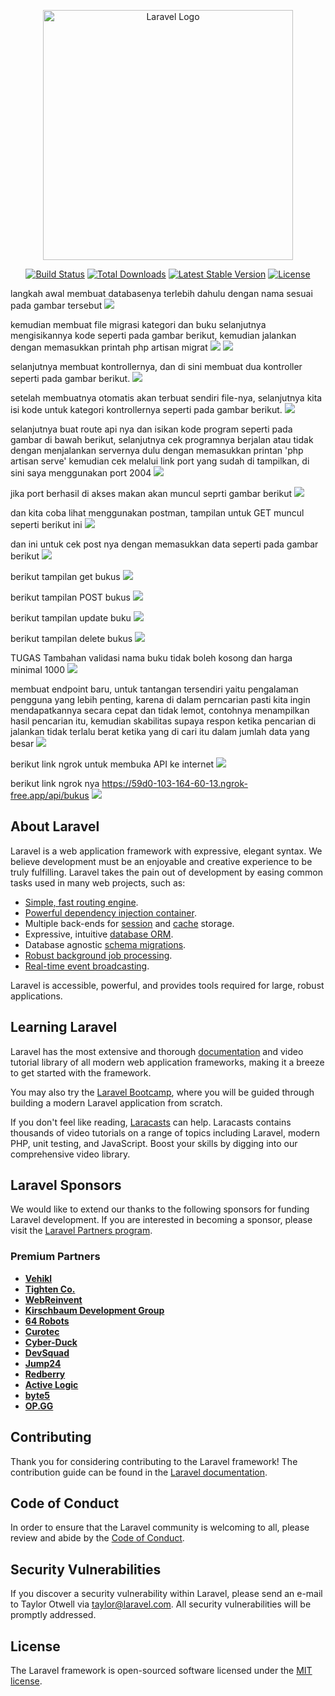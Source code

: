 <p align="center"><a href="https://laravel.com" target="_blank"><img src="https://raw.githubusercontent.com/laravel/art/master/logo-lockup/5%20SVG/2%20CMYK/1%20Full%20Color/laravel-logolockup-cmyk-red.svg" width="400" alt="Laravel Logo"></a></p>

<p align="center">
<a href="https://github.com/laravel/framework/actions"><img src="https://github.com/laravel/framework/workflows/tests/badge.svg" alt="Build Status"></a>
<a href="https://packagist.org/packages/laravel/framework"><img src="https://img.shields.io/packagist/dt/laravel/framework" alt="Total Downloads"></a>
<a href="https://packagist.org/packages/laravel/framework"><img src="https://img.shields.io/packagist/v/laravel/framework" alt="Latest Stable Version"></a>
<a href="https://packagist.org/packages/laravel/framework"><img src="https://img.shields.io/packagist/l/laravel/framework" alt="License"></a>
</p>

langkah awal membuat databasenya terlebih dahulu dengan nama sesuai pada gambar tersebut
![](public/image/myadmin.jpg)

kemudian membuat file migrasi kategori dan buku selanjutnya mengisikannya kode seperti pada gambar berikut, kemudian jalankan dengan memasukkan printah php artisan migrat
![](public/image/kategoris%20tabel.jpg)
![](public/image/bukus%20tabel.jpg)

selanjutnya membuat kontrollernya, dan di sini membuat dua kontroller seperti pada gambar berikut.
![](public/image/kontroller.jpg)

setelah membuatnya otomatis akan terbuat sendiri file-nya, selanjutnya kita isi kode untuk kategori kontrollernya seperti pada gambar berikut.
![](public/image/kategori%20kontroler.jpg)

selanjutnya buat route api nya dan isikan kode program seperti pada gambar di bawah berikut, selanjutnya cek programnya berjalan atau tidak dengan menjalankan servernya dulu dengan memasukkan printan 'php artisan serve' kemudian cek melalui link port yang sudah di tampilkan, di sini saya menggunakan port 2004
![](public/image/api%20route.jpg)

jika port berhasil di akses makan akan muncul seprti gambar berikut
![](public/image/oke.jpg)

dan kita coba lihat menggunakan postman, tampilan untuk GET muncul seperti berikut ini
![](public/image/getpostman.jpg)

dan ini untuk cek post nya dengan memasukkan data seperti pada gambar berikut
![](public/image/post.jpg)

berikut tampilan get bukus
![](public/image/getbukus.jpg)

berikut tampilan POST bukus
![](public/image/postBukus.jpg)

berikut tampilan update buku
![](public/image/updateBuku.jpg)

berikut tampilan delete bukus
![](public/image/bukuDelete.jpg)

TUGAS
Tambahan validasi nama buku tidak boleh kosong dan harga minimal 1000
![](public/image/1000.jpg)

membuat endpoint baru, untuk tantangan tersendiri yaitu pengalaman pengguna yang lebih penting, karena di dalam perncarian pasti kita ingin mendapatkannya secara cepat dan tidak lemot, contohnya menampilkan hasil pencarian itu, kemudian skabilitas supaya respon ketika pencarian di jalankan tidak terlalu berat ketika yang di cari itu dalam jumlah data yang besar
![](public/image/pencarian.jpg)

berikut link ngrok untuk membuka API ke internet
![](public/image/ngrok.jpg)

berikut link ngrok nya
https://59d0-103-164-60-13.ngrok-free.app/api/bukus
![](public/image/ngrokok.png)

## About Laravel

Laravel is a web application framework with expressive, elegant syntax. We believe development must be an enjoyable and creative experience to be truly fulfilling. Laravel takes the pain out of development by easing common tasks used in many web projects, such as:

-   [Simple, fast routing engine](https://laravel.com/docs/routing).
-   [Powerful dependency injection container](https://laravel.com/docs/container).
-   Multiple back-ends for [session](https://laravel.com/docs/session) and [cache](https://laravel.com/docs/cache) storage.
-   Expressive, intuitive [database ORM](https://laravel.com/docs/eloquent).
-   Database agnostic [schema migrations](https://laravel.com/docs/migrations).
-   [Robust background job processing](https://laravel.com/docs/queues).
-   [Real-time event broadcasting](https://laravel.com/docs/broadcasting).

Laravel is accessible, powerful, and provides tools required for large, robust applications.

## Learning Laravel

Laravel has the most extensive and thorough [documentation](https://laravel.com/docs) and video tutorial library of all modern web application frameworks, making it a breeze to get started with the framework.

You may also try the [Laravel Bootcamp](https://bootcamp.laravel.com), where you will be guided through building a modern Laravel application from scratch.

If you don't feel like reading, [Laracasts](https://laracasts.com) can help. Laracasts contains thousands of video tutorials on a range of topics including Laravel, modern PHP, unit testing, and JavaScript. Boost your skills by digging into our comprehensive video library.

## Laravel Sponsors

We would like to extend our thanks to the following sponsors for funding Laravel development. If you are interested in becoming a sponsor, please visit the [Laravel Partners program](https://partners.laravel.com).

### Premium Partners

-   **[Vehikl](https://vehikl.com/)**
-   **[Tighten Co.](https://tighten.co)**
-   **[WebReinvent](https://webreinvent.com/)**
-   **[Kirschbaum Development Group](https://kirschbaumdevelopment.com)**
-   **[64 Robots](https://64robots.com)**
-   **[Curotec](https://www.curotec.com/services/technologies/laravel/)**
-   **[Cyber-Duck](https://cyber-duck.co.uk)**
-   **[DevSquad](https://devsquad.com/hire-laravel-developers)**
-   **[Jump24](https://jump24.co.uk)**
-   **[Redberry](https://redberry.international/laravel/)**
-   **[Active Logic](https://activelogic.com)**
-   **[byte5](https://byte5.de)**
-   **[OP.GG](https://op.gg)**

## Contributing

Thank you for considering contributing to the Laravel framework! The contribution guide can be found in the [Laravel documentation](https://laravel.com/docs/contributions).

## Code of Conduct

In order to ensure that the Laravel community is welcoming to all, please review and abide by the [Code of Conduct](https://laravel.com/docs/contributions#code-of-conduct).

## Security Vulnerabilities

If you discover a security vulnerability within Laravel, please send an e-mail to Taylor Otwell via [taylor@laravel.com](mailto:taylor@laravel.com). All security vulnerabilities will be promptly addressed.

## License

The Laravel framework is open-sourced software licensed under the [MIT license](https://opensource.org/licenses/MIT).

